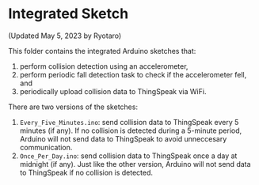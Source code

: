 # Integrated Sketch

(Updated May 5, 2023 by Ryotaro)

This folder contains the integrated Arduino sketches that: 
1. perform collision detection using an accelerometer, 
2. perform periodic fall detection task to check if the accelerometer fell, and 
3. periodically upload collision data to ThingSpeak via WiFi. 

There are two versions of the sketches: 
1. `Every_Five_Minutes.ino`: send collision data to ThingSpeak every 5 minutes (if any). If no collision is detected during a 5-minute period, Arduino will not send data to ThingSpeak to avoid unneccesary communication. 
2. `Once_Per_Day.ino`: send collision data to ThingSpeak once a day at midnight (if any). Just like the other version, Arduino will not send data to ThingSpeak if no collision is detected. 
